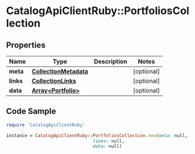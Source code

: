 # CatalogApiClientRuby::PortfoliosCollection

## Properties

Name | Type | Description | Notes
------------ | ------------- | ------------- | -------------
**meta** | [**CollectionMetadata**](CollectionMetadata.md) |  | [optional] 
**links** | [**CollectionLinks**](CollectionLinks.md) |  | [optional] 
**data** | [**Array&lt;Portfolio&gt;**](Portfolio.md) |  | [optional] 

## Code Sample

```ruby
require 'CatalogApiClientRuby'

instance = CatalogApiClientRuby::PortfoliosCollection.new(meta: null,
                                 links: null,
                                 data: null)
```



